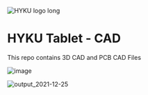 ![HYKU logo long](https://user-images.githubusercontent.com/18311413/151296349-7dda3d0f-50e5-45e4-92ab-da6190cb1612.png)


# HYKU Tablet - CAD

This repo contains 3D CAD and PCB CAD Files

![image](https://user-images.githubusercontent.com/18311413/147380325-464ae4f9-e919-4ae4-8718-0407775ffcd8.png)

![output_2021-12-25](https://user-images.githubusercontent.com/18311413/147380542-2b0fd6ac-12e6-4994-9144-c370a167ab2c.png)
